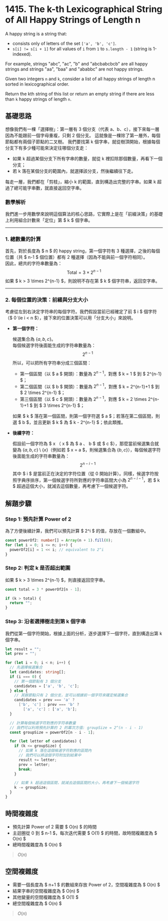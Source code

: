 # 1415. The k-th Lexicographical String of All Happy Strings of Length n

A happy string is a string that:

- consists only of letters of the set `['a', 'b', 'c']`.
- `s[i] != s[i + 1]` for all values of `i` from `1` to `s.length - 1` (string is 1-indexed).

For example, strings "abc", "ac", "b" and "abcbabcbcb" are all happy strings and strings 
"aa", "baa" and "ababbc" are not happy strings.

Given two integers `n` and `k`, consider a list of all happy strings of length n sorted in lexicographical order.

Return the kth string of this list or return an empty string if there are less than `k` happy strings of length `n`.

## 基礎思路

想像我們有一棵「選擇樹」：第一層有 3 個分支（代表 a、b、c），接下來每一層因為不能跟前一個字母重複，只剩 2 個分支。
這就像是一棵除了第一層外，每個節點都有兩個子節點的二叉樹。
我們要找第 k 個字串，就從樹頂開始，根據每個分支下有多少種可能來決定往哪個分支走：
* 如果 k 超過某個分支下所有字串的數量，就從 k 裡扣除那個數量，再看下一個分支；
* 若 k 落在某個分支的範圍內，就選擇該分支，然後繼續往下走。

每走一層，我們都在「剪枝」，縮小 k 的範圍，直到構造出完整的字串。如果 k 超過了總可能字串數，就直接返回空字串。

### 數學解析

我們進一步用數學來說明這個算法的核心思路，它實際上是在「前綴決策」的基礎上利用組合計數來「定位」第 $ k $ 個字串。

---

### 1. 總數量的計算

首先，對於長度為 $ n $ 的 happy string，第一個字符有 3 種選擇，之後的每個位置（共 $ n-1 $ 個位置）都有 2 種選擇（因為不能與前一個字符相同）。  
因此，總共的字符串數量為：
$$
\text{Total} = 3 \times 2^{n-1}
$$
如果 $ k > 3 \times 2^{n-1} $，則說明不存在第 $ k $ 個字符串，返回空字串。

---

### 2. 每個位置的決策：前綴與分支大小

考慮從左到右決定字符串的每個字符。我們假設當前已經確定了前 $ i $ 個字符（$ 0 \le i < n $），接下來的位置決策可以用「分支大小」來說明。

- **第一個字符：**

  候選集合為 $\{a, b, c\}$。  
  每個候選字符後面能生成的字符串數量為：
  $$
  2^{n-1}
  $$
  所以，可以把所有字符串分成三個區間：
    - 第一個區間（以 $ a $ 開頭）：數量為 $2^{n-1}$，對應 $ k = 1 $ 到 $ 2^{n-1} $；
    - 第二個區間（以 $ b $ 開頭）：數量為 $2^{n-1}$，對應 $ k = 2^{n-1}+1 $ 到 $ 2 \times 2^{n-1} $；
    - 第三個區間（以 $ c $ 開頭）：數量為 $2^{n-1}$，對應 $ k = 2 \times 2^{n-1}+1 $ 到 $ 3 \times 2^{n-1} $；

  如果 $ k $ 落在第一個區間，則第一個字符選 $ a $；若落在第二個區間，則選 $ b $，並且更新 $ k $ 為 $ k - 2^{n-1} $；依此類推。

- **後續字符：**

  假設前一個字符為 $ x $（$ x $ 為 $ a $、$ b $ 或 $ c $），那麼當前候選集合就變為 $\{a, b, c\} \setminus \{x\}$（例如若 $ x = a $，則候選集合為 $\{b, c\}$），每個候選字符後面能生成的字符串數量為：
  $$
  2^{n-i-1}
  $$
  其中 $ i $ 是當前正在決定的字符位置（從 0 開始計算）。同樣，候選字符按照字典序排序，第一個候選字符所對應的字符串區間大小為 $2^{n-i-1}$，若 $ k $ 超過這個大小，就減去這個數量，再考慮下一個候選字符。

## 解題步驟

### Step 1: 預先計算 Power of 2

為了方便後續計算，我們可以預先計算 $ 2^i $ 的值，存放在一個數組中。

```typescript
const powerOf2: number[] = Array(n + 1).fill(0);
for (let i = 0; i <= n; i++) {
  powerOf2[i] = 1 << i; // equivalent to 2^i
}
```

### Step 2: 判定 k 是否超出範圍

如果 $ k > 3 \times 2^{n-1} $，則直接返回空字串。

```typescript
const total = 3 * powerOf2[n - 1];

if (k > total) {
  return "";
}
```

### Step 3: 沿者選擇樹走到第 k 個字串

我們從第一個字符開始，根據上面的分析，逐步選擇下一個字符，直到構造出第 k 個字串。

```typescript
let result = "";
let prev = "";

for (let i = 0; i < n; i++) {
  // 先選擇候選集合
  let candidates: string[];
  if (i === 0) {
    // 第一個節點有 3 個分支
    candidates = ['a', 'b', 'c'];
  } else {
    // 其餘節點只有 2 個分支，並可以根據前一個字符來確定候選集合
    candidates = prev === 'a' ?
      ['b', 'c'] : prev === 'b' ?
        ['a', 'c'] : ['a', 'b'];
  }

  // 計算每個候選字符對應的字符串數量
  // 我們可以利用預先計算的 2 的冪次方值: groupSize = 2^(n - i - 1)
  const groupSize = powerOf2[n - i - 1];

  for (let letter of candidates) {
    if (k <= groupSize) {
      // 如果 k 落在這個候選字符對應的區間內
      // 我們可以將這個字符附加到結果中
      result += letter;
      prev = letter;
      break;
    }

    // 如果 k 超過這個區間，就減去這個區間的大小，再考慮下一個候選字符
    k -= groupSize;
  }
}
```

## 時間複雜度

- 預先計算 Power of 2 需要 $ O(n) $ 的時間
- 主迴圈從 0 到 $ n-1 $，每次迭代需要 $ O(1) $ 的時間，故時間複雜度為 $ O(n) $
- 總時間複雜度為 $ O(n) $

> $O(n)$

## 空間複雜度

- 需要一個長度為 $ n+1 $ 的數組來存放 Power of 2，空間複雜度為 $ O(n) $
- 結果字串的空間複雜度為 $ O(n) $
- 其他變量的空間複雜度為 $ O(1) $
- 總空間複雜度為 $ O(n) $

> $O(n)$
